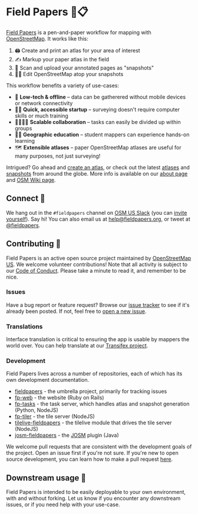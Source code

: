 # Field Papers 🥾📋

[Field Papers](https://fieldpapers.org) is a pen-and-paper workflow for mapping with [OpenStreetMap](https://openstreetmap.org/about). It works like this:

1. 🖨️ Create and print an atlas for your area of interest
2. ✍️ Markup your paper atlas in the field
3. 📸 Scan and upload your annotated pages as "snapshots"
4. 🧑‍💻 Edit OpenStreetMap atop your snapshots

This workflow benefits a variety of use-cases:

- 📴 **Low-tech & offline** – data can be gatherered without mobile devices or network connectivity
- 🏃‍♀️ **Quick, accessible startup** – surveying doesn't require computer skills or much training
- 👨‍👩‍👧‍👦 **Scalable collaboration** – tasks can easily be divided up within groups
- 🧑‍🏫 **Geographic education** – student mappers can experience hands-on learning
- 🗺️ **Extensible atlases** – paper OpenStreetMap atlases are useful for many purposes, not just surveying!

Intrigued? Go ahead and [create an atlas](https://fieldpapers.org/compose), or check out the latest [atlases](https://fieldpapers.org/atlases) and [snapshots](https://fieldpapers.org/snapshots) from around the globe. More info is available on our [about page](https://fieldpapers.org/about) and [OSM Wiki page](https://wiki.openstreetmap.org/wiki/Field_Papers).

## Connect 🤝

We hang out in the `#fieldpapers` channel on [OSM US Slack](https://osmus.slack.com) (you can [invite yourself](https://slack.openstreetmap.us)). Say hi! You can also email us at help@fieldpapers.org, or tweet at [@fieldpapers](https://twitter.com/fieldpapers).

## Contributing 🙋

Field Papers is an active open source project maintained by [OpenStreetMap US](https://openstreetmap.us). We welcome volunteer contributions! Note that all activity is subject to our [Code of Conduct](https://wiki.openstreetmap.org/wiki/Foundation/Local_Chapters/United_States/Code_of_Conduct_Committee/OSM_US_Code_of_Conduct). Please take a minute to read it, and remember to be nice.

### Issues

Have a bug report or feature request? Browse our [issue tracker](https://github.com/fieldpapers/fieldpapers/issues) to see if it's already been posted. If not, feel free to [open a new issue](https://github.com/fieldpapers/fieldpapers/issues/new).

### Translations

Interface translation is critical to ensuring the app is usable by mappers the world over. You can help translate at our [Transifex project](https://app.transifex.com/fieldpapers/).

### Development

Field Papers lives across a number of repositories, each of which has its own development documentation.

* [fieldpapers](https://github.com/fieldpapers/fieldpapers) - the umbrella project, primarily for tracking issues
* [fp-web](https://github.com/fieldpapers/fp-web) - the website (Ruby on Rails)
* [fp-tasks](https://github.com/fieldpapers/fp-tasks) - the task server, which handles atlas and snapshot generation (Python, NodeJS)
* [fp-tiler](https://github.com/fieldpapers/fp-tiler) - the tile server (NodeJS)
* [tilelive-fieldpapers](https://github.com/fieldpapers/tilelive-fieldpapers) - the tilelive module that drives the tile server (NodeJS)
* [josm-fieldpapers](https://github.com/fieldpapers/josm-fieldpapers) - the [JOSM](https://josm.openstreetmap.de) plugin (Java)

We welcome pull requests that are consistent with the development goals of the project. Open an issue first if you're not sure. If you're new to open source development, you can learn how to make a pull request [here](https://docs.github.com/en/pull-requests).

## Downstream usage 🚣

Field Papers is intended to be easily deployable to your own environment, with and without forking. Let us know if you encounter any downstream issues, or if you need help with your use-case.
